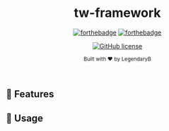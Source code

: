 <div align="center">

<h1>tw-framework</h1>

[![forthebadge](https://forthebadge.com/images/badges/fuck-it-ship-it.svg)](https://forthebadge.com)
[![forthebadge](https://forthebadge.com/images/badges/made-with-javascript.svg)](https://forthebadge.com)

[![GitHub license](https://img.shields.io/github/license/LegendaryB/tw-framework.svg?longCache=true&style=flat-square)](https://github.com/LegendaryB/tw-framework/blob/main/LICENSE)

<sub>Built with ❤︎ by LegendaryB</sub>

</div><br>

## 🎯 Features

## 📝 Usage
